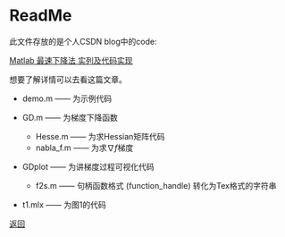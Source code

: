 # ReadMe

此文件存放的是个人CSDN blog中的code: 

[Matlab 最速下降法 实列及代码实现](https://blog.csdn.net/cugautozp/article/details/124895678)

想要了解详情可以去看这篇文章。

- demo.m —— 为示例代码
- GD.m —— 为梯度下降函数
  - Hesse.m —— 为求Hessian矩阵代码
  - nabla_f.m —— 为求$\nabla f$梯度
- GDplot —— 为讲梯度过程可视化代码
	- f2s.m —— 句柄函数格式 (function_handle) 转化为Tex格式的字符串
  
- t1.mlx —— 为图1的代码

[返回](https://github.com/cug-auto-zp/CSDN)